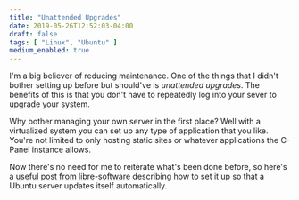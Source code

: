 ```yaml
---
title: "Unattended Upgrades"
date: 2019-05-26T12:52:03-04:00
draft: false
tags: [ "Linux", "Ubuntu" ]
medium_enabled: true
---
```


I'm a big believer of reducing maintenance. One of the things that I didn't bother setting up before but should've is *unattended upgrades*. The benefits of this is that you don't have to repeatedly log into your sever to upgrade your system.

Why bother managing your own server in the first place? Well with a virtualized system you can set up any type of application that you like. You're not limited to only hosting static sites or whatever applications the C-Panel instance allows.

Now there's no need for me to reiterate what's been done before, so here's a [useful post from libre-software](https://libre-software.net/ubuntu-automatic-updates/) describing how to set it up so that a Ubuntu server updates itself automatically.
